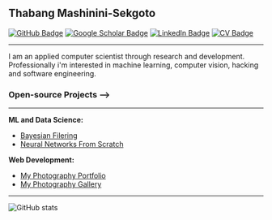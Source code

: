 ## Thabang Mashinini-Sekgoto

[![GitHub Badge](https://img.shields.io/github/followers/leparalamapara?style=social)](https://github.com/leparalamapara?tab=followers)
[![Google Scholar Badge](https://img.shields.io/badge/Google-Scholar-lightgrey)](https://scholar.google.com/citations?hl=en&authuser=1&user=aLjffFkAAAAJ)
[![LinkedIn Badge](https://img.shields.io/badge/My-LinkedIn-blue)](https://www.linkedin.com/in/thabang-mashinini-0081b5b6)
[![CV Badge](https://img.shields.io/badge/My-CV-critical)](https://raw.githubusercontent.com/leparalamapara/myPortfolio/master/src/Assets/Thabang_Mashinini_Resume.pdf)

__________________________________________
I am an applied computer scientist through research and development. Professionally i'm interested in machine learning, computer vision, hacking and software engineering.
### Open-source Projects -->
_______________________________________________
 **ML and Data Science:** 
   - [Bayesian Filering](https://github.com/LeparaLaMapara/tfilterpy) 
   - [Neural Networks From Scratch](https://github.com/LeparaLaMapara/ml_from_scratch) 

 **Web Development:** 
   - [My Photography Portfolio](https://realthabanglukhetho.github.io/photography/index.html) 
   - [My Photography Gallery](https://thabanglukhetho.github.io/Photography/) 


---

![GitHub stats](https://github-readme-stats.vercel.app/api?username=leparalamapara&hide=contribs,prs)
